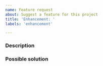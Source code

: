 ```yaml
---
name: Feature request
about: Suggest a feature for this project
title: 'Enhancement: '
labels: 'enhancement'

---
```


### Description

<!-- Describe the feature here. -->

### Possible solution

<!-- Describe the possible solution here. -->
